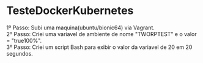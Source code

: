 # TesteDockerKubernetes
1º Passo: Subi uma maquina(ubuntu/bionic64) via Vagrant.<br />
2º Passo: Criei uma variavel de ambiente de nome "TWORPTEST" e o valor = "true100%".<br />
3º Passo: Criei um script Bash para exibir o valor da variavel de 20 em 20 segundos.
